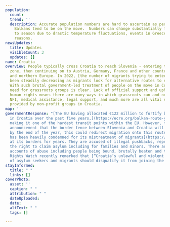 ```yaml
---
population:
  count: 
  trend: ''
  description: Accurate population numbers are hard to ascertain as people in The
    Balkans tend to be on the move.  Numbers can change substantially from season
    to season due to drastic temperature fluctuations, events in Greece, and other
    reasons.
newsUpdates:
  title: Updates
  visibleCount: 3
  updates: []
name: Croatia
overview: People typically cross Croatia to reach Slovenia - entering the Schengen
  zone, then continuing on to Austria, Germany, France and other countries in central
  and northern Europe. In 2022, [the number of migrants trying to enter Croatia has
  been steadily decreasing as migrants look for alternative routes to enter EU countries.](https://www.euractiv.com/section/politics/short_news/croatia-bih-border-sees-a-decrease-in-illegal-migrants/)
  With such brutal government-led treatment of people on the move in Croatia, the
  need for grassroots groups is clear. Lack of official support and upholding of basic
  human rights means there are many ways in which grassroots can and need to support.
  NFI, medical assistance, legal support, and much more are all vital services currently
  provided by non-profit groups in Croatia.
map: ''
governmentResponse: "[The EU having allocated €122 million to fortify border control
  in Croatia over the past five years,](https://ecre.org/balkan-route-years-of-pushbacks-condemned-ombudsman-slams-commission-failure-on-croatian-funding-asylum-shortcomings-in-serbia-hungarian-border-violence/)
  making it one of the hardest transit points within the EU. However, following the
  announcement that the border fence between Slovenia and Croatia will be dismantled
  by the end of the year, this could redirect migration onto this route again. [Croatia
  has been heavily condemned for its mistreatment of migrants](https://ecre.org/balkan-route-systematic-pushbacks-continue-across-the-balkans-shortcomings-in-croatias-monitoring-mechanism-hungary-apply-double-standards-in-approach-to-arrivals-latest-update/)
  at its borders for years. They are accused of illegal pushbacks, repeatedly denying
  the right to claim asylum including for families and minors. There are countless
  accounts of abuse including people being bound, brutally beaten and tortured. Human
  Rights Watch recently remarked that [“Croatia’s unlawful and violent summary returns
  of asylum seekers and migrants should disqualify it from joining the Schengen Area”](https://www.schengenvisainfo.com/news/human-rights-watch-calls-on-eu-dont-let-croatia-join-schengen/)."
stayInformed:
  title: " "
  links: []
coverPhoto:
  asset: ''
  caption: " "
  attribution: " "
  dateUploaded: 
  date: 
  altText: " "
  tags: []

---
```

